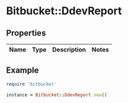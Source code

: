 # Bitbucket::DdevReport

## Properties

| Name | Type | Description | Notes |
| ---- | ---- | ----------- | ----- |

## Example

```ruby
require 'bitbucket'

instance = Bitbucket::DdevReport.new()
```

